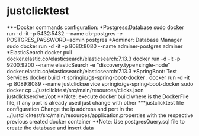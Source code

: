 # justclicktest
***Docker commands configuration:
*Postgress:Database
sudo docker run -d -it -p 5432:5432   --name db-postgres  -e POSTGRES_PASSWORD=admin     postgres
*Adminer: Database Manager
sudo docker run -d -it -p 8080:8080 --name adminer-postgres  adminer
*ElasticSearch
docker pull docker.elastic.co/elasticsearch/elasticsearch:7.13.3
docker run -d -it -p 9200:9200 --name elasticSearch -e "discovery.type=single-node" docker.elastic.co/elasticsearch/elasticsearch:7.13.3
*SpringBoot: Test Services 
docker build -t springio/gs-spring-boot-docker .
docker run -d -it -p 8089:8089 --name justclickservice springio/gs-spring-boot-docker
sudo docker cp ../justclicktest/src/main/resources/clicks.json justclicksercive:/opt
**Note: execute docker build where is the DockerFile file, if any port is already used just change with other
***justclicktest file configuration
Change the ip address and port in the ../justclicktest/src/main/resources/application.properties with the respective previous created docker container
**Note: Use postgresQuery.sql file to create the database and insert data
